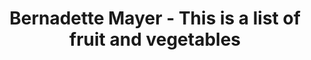 ---
layout: manifest
title: Bernadette Mayer - This is a list of fruit and vegetables
manifest_name: bernadette-mayer-this-is-a-list-of-fruit-and-vegetables
---